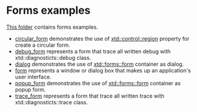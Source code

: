 # Forms examples

[This folder](.) contains forms examples.

* [circular_form](circular_form/README.md) demonstrates the use of [xtd::control::region](../../../src/xtd_forms/include/xtd/forms/control.h) property for create a circular form.
* [debug_form](debug_form/README.md) represents a form that trace all written debug with xtd::diagnosticts::debug class.
* [dialog](dialog/README.md) demonstrates the use of [xtd::forms::form](../../../src/xtd_forms/include/xtd/forms/form.h) container as dialog.
* [form](form/README.md) represents a window or dialog box that makes up an application's user interface.
* [popup_form](popup_form/README.md) demonstrates the use of [xtd::forms::form](../../../src/xtd_forms/include/xtd/forms/form.h) container as popup form.
* [trace_form](trace_form/README.md) represents a form that trace all written trace with xtd::diagnosticts::trace class.

